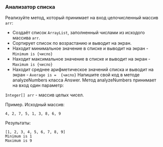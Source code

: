 ### Анализатор списка

Реализуйте метод, который принимает на вход целочисленный массив `arr`:
- Создаёт список `ArrayList`, заполненный числами из исходого массива `arr`.
- Сортирует список по возрастанию и выводит на экран.
- Находит минимальное значение в списке и выводит на экран - `Minimum is {число}`
- Находит максимальное значение в списке и выводит на экран - `Maximum is {число}`
- Находит среднее арифметическое значений списка и выводит на экран - `Average is =  {число}`
Напишите свой код в методе analyzeNumbers класса Answer. 
Метод analyzeNumbers принимает на вход один параметр:

`Integer[] arr` - массив целых чисел.

Пример.
Исходный массив:

`4, 2, 7, 5, 1, 3, 8, 6, 9`

Результаты:

```
[1, 2, 3, 4, 5, 6, 7, 8, 9]
Minimum is 1
Maximum is 9
```